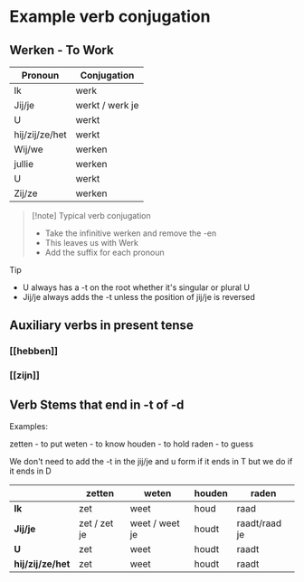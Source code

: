 # Example verb conjugation

## Werken - To Work

| Pronoun        | Conjugation     |
| -------------- | --------------- |
| Ik             | werk            |
| Jij/je         | werkt / werk je |
| U              | werkt           |
| hij/zij/ze/het | werkt           |
| Wij/we         | werken          |
| jullie         | werken          |
| U              | werkt           |
| Zij/ze         | werken          |
> [!note] Typical verb conjugation
> - Take the infinitive werken and remove the -en
> - This leaves us with Werk
> - Add the suffix for each pronoun

>[!tip]
> - U always has a -t on the root whether it's singular or plural U
> - Jij/je always adds the -t unless the position of jij/je is reversed

## Auxiliary verbs in present tense

### [[hebben]]

### [[zijn]]

## Verb Stems that end in -t of -d

Examples:

zetten - to put
weten - to know
houden - to hold
raden - to guess

We don't need to add the -t in the jij/je and u form if it ends in T but we do if it ends in D

|                    | zetten       | weten          | houden | raden         |
| ------------------ | ------------ | -------------- | ------ | ------------- |
| **Ik**             | zet          | weet           | houd   | raad          |
| **Jij/je**         | zet / zet je | weet / weet je | houdt  | raadt/raad je |
| **U**              | zet          | weet           | houdt  | raadt         |
| **hij/zij/ze/het** | zet          | weet           | houdt  | raadt         |









